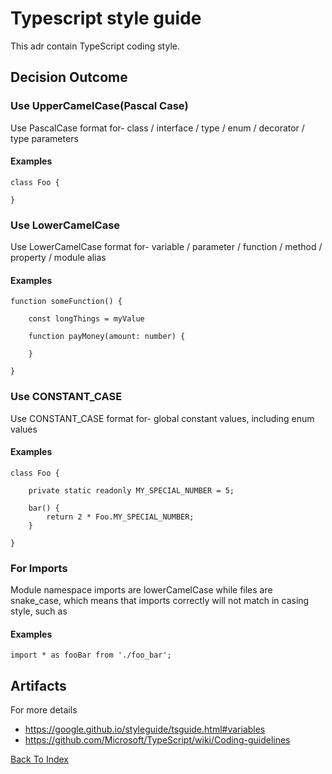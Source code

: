 # Typescript style guide

This adr contain TypeScript coding style.

## Decision Outcome

### Use UpperCamelCase(Pascal Case)

Use PascalCase format for- class / interface / type / enum / decorator / type parameters 

#### Examples

```
class Foo { 

} 
```

### Use LowerCamelCase

Use LowerCamelCase format for- variable / parameter / function / method / property / module alias 

#### Examples

```
function someFunction() {   

    const longThings = myValue 

  	function payMoney(amount: number) { 

    } 

} 
```

### Use CONSTANT_CASE

Use CONSTANT_CASE format for- global constant values, including enum values 

#### Examples

```
class Foo { 

  	private static readonly MY_SPECIAL_NUMBER = 5; 

    bar() { 
  		return 2 * Foo.MY_SPECIAL_NUMBER; 
 	} 

} 
```

### For Imports

Module namespace imports are lowerCamelCase while files are snake_case, which means that imports correctly will not match in casing style, such as 

#### Examples

```
import * as fooBar from './foo_bar'; 
```

## Artifacts

For more details
- https://google.github.io/styleguide/tsguide.html#variables 
- https://github.com/Microsoft/TypeScript/wiki/Coding-guidelines 


[Back To Index](../index.md)

